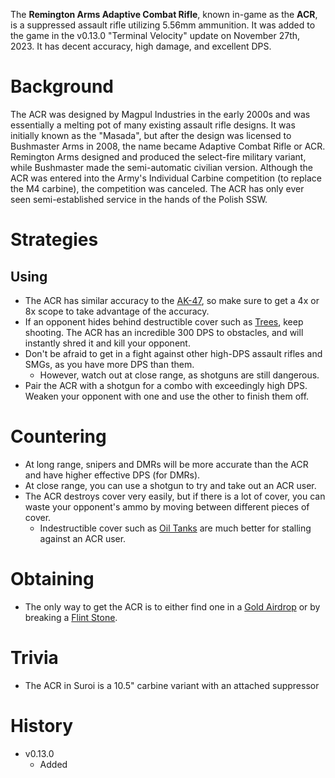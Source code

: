 The **Remington Arms Adaptive Combat Rifle**, known in-game as the **ACR**, is a suppressed assault rifle utilizing 5.56mm ammunition. It was added to the game in the v0.13.0 "Terminal Velocity" update on November 27th, 2023. It has decent accuracy, high damage, and excellent DPS.

# Background

The ACR was designed by Magpul Industries in the early 2000s and was essentially a melting pot of many existing assault rifle designs. It was initially known as the "Masada", but after the design was licensed to Bushmaster Arms in 2008, the name became Adaptive Combat Rifle or ACR. Remington Arms designed and produced the select-fire military variant, while Bushmaster made the semi-automatic civilian version. Although the ACR was entered into the Army's Individual Carbine competition (to replace the M4 carbine), the competition was canceled. The ACR has only ever seen semi-established service in the hands of the Polish SSW.

# Strategies

## Using

- The ACR has similar accuracy to the [AK-47](/weapons/guns/ak47), so make sure to get a 4x or 8x scope to take advantage of the accuracy.
- If an opponent hides behind destructible cover such as [Trees](/obstacles/tree), keep shooting. The ACR has an incredible 300 DPS to obstacles, and will instantly shred it and kill your opponent.
- Don't be afraid to get in a fight against other high-DPS assault rifles and SMGs, as you have more DPS than them.
  - However, watch out at close range, as shotguns are still dangerous.
- Pair the ACR with a shotgun for a combo with exceedingly high DPS. Weaken your opponent with one and use the other to finish them off.

# Countering

- At long range, snipers and DMRs will be more accurate than the ACR and have higher effective DPS (for DMRs).
- At close range, you can use a shotgun to try and take out an ACR user.
- The ACR destroys cover very easily, but if there is a lot of cover, you can waste your opponent's ammo by moving between different pieces of cover.
  - Indestructible cover such as [Oil Tanks](/obstacles/rock) are much better for stalling against an ACR user.

# Obtaining

- The only way to get the ACR is to either find one in a [Gold Airdrop](/obstacles/gold_airdrop_crate) or by breaking a [Flint Stone](/obstacles/flint_stone).

# Trivia

- The ACR in Suroi is a 10.5" carbine variant with an attached suppressor

# History

- v0.13.0
  - Added
